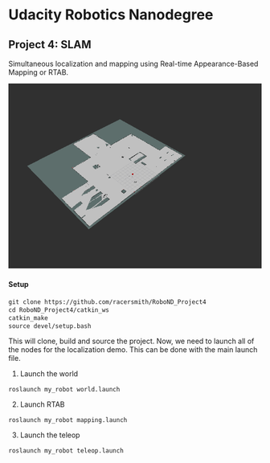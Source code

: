 # Udacity Robotics Nanodegree
## Project 4: SLAM
Simultaneous localization and mapping using Real-time Appearance-Based Mapping or RTAB. 

![RTAB SLAM](/media/RTAB_Mapping.png?raw=true "RTAB SLAM in progress")

#### Setup
``` shell
git clone https://github.com/racersmith/RoboND_Project4
cd RoboND_Project4/catkin_ws
catkin_make
source devel/setup.bash
```

This will clone, build and source the project.  Now, we need to launch all of the nodes for the localization demo.  This can be done with the main launch file.

1. Launch the world
``` shell
roslaunch my_robot world.launch
```

2. Launch RTAB
``` shell
roslaunch my_robot mapping.launch
```

3. Launch the teleop
``` shell
roslaunch my_robot teleop.launch
```
